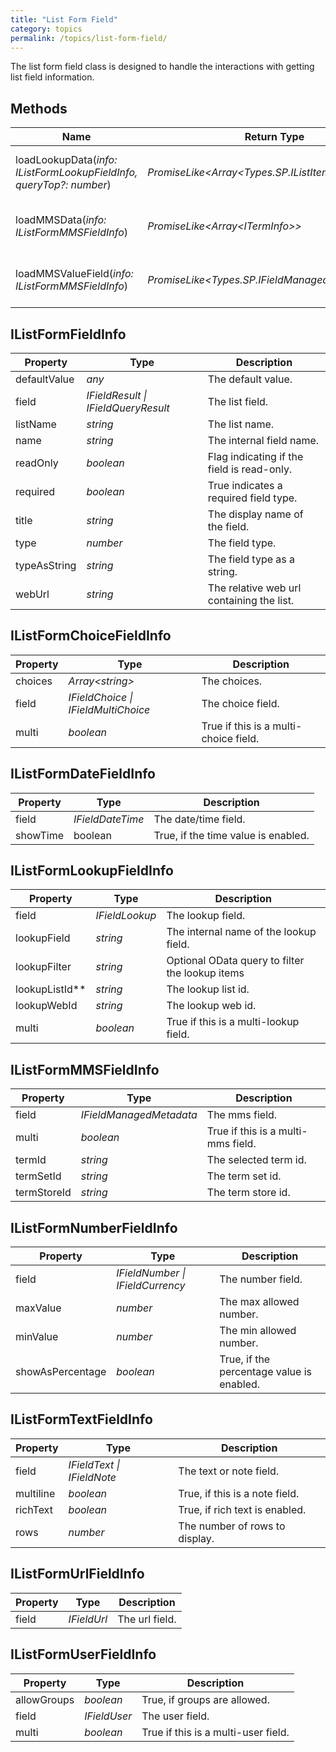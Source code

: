 ```yaml
---
title: "List Form Field"
category: topics
permalink: /topics/list-form-field/
---
```

The list form field class is designed to handle the interactions with getting list field information.

## Methods

| Name | Return Type | Description |
| --- | --- | --- |
| loadLookupData(_info: IListFormLookupFieldInfo, queryTop?: number_) | _PromiseLike&lt;Array&lt;Types.SP.IListItemQueryResult&gt;&gt;_ | Loads the lookup reference data. |
| loadMMSData(_info: IListFormMMSFieldInfo_) | _PromiseLike&lt;Array&lt;ITermInfo&gt;&gt;_ | Loads the MMS reference data. |
| loadMMSValueField(_info: IListFormMMSFieldInfo_) | _PromiseLike&lt;Types.SP.IFieldManagedMetadata&gt;_ | Loads the MMS hidden note field. |

## IListFormFieldInfo

| Property | Type | Description |
| --- | --- | --- |
| defaultValue | _any_ | The default value. |
| field | _IFieldResult \| IFieldQueryResult_ | The list field. |
| listName | _string_ | The list name. |
| name | _string_ | The internal field name. |
| readOnly | _boolean_ | Flag indicating if the field is read-only. |
| required | _boolean_ | True indicates a required field type. |
| title | _string_ | The display name of the field. |
| type | _number_ | The field type. |
| typeAsString | _string_ | The field type as a string. |
| webUrl | _string_ | The relative web url containing the list. |

## IListFormChoiceFieldInfo

| Property | Type | Description |
| --- | --- | --- |
| choices | _Array&lt;string&gt;_ | The choices. |
| field | _IFieldChoice \| IFieldMultiChoice_ | The choice field. |
| multi | _boolean_ | True if this is a multi-choice field. |

## IListFormDateFieldInfo

| Property | Type | Description |
| --- | --- | --- |
| field | _IFieldDateTime_ | The date/time field. |
| showTime | boolean | True, if the time value is enabled. |

## IListFormLookupFieldInfo

| Property | Type | Description |
| --- | --- | --- |
| field | _IFieldLookup_ | The lookup field. |
| lookupField | _string_ | The internal name of the lookup field. |
| lookupFilter | _string_ | Optional OData query to filter the lookup items |
| lookupListId**| _string_ | The lookup list id. |
| lookupWebId | _string_ | The lookup web id. |
| multi | _boolean_ | True if this is a multi-lookup field. |

## IListFormMMSFieldInfo

| Property | Type | Description |
| --- | --- | --- |
| field | _IFieldManagedMetadata_ | The mms field. |
| multi | _boolean_ | True if this is a multi-mms field. |
| termId | _string_ | The selected term id. |
| termSetId | _string_ | The term set id. |
| termStoreId | _string_ | The term store id. |

## IListFormNumberFieldInfo

| Property | Type | Description |
| --- | --- | --- |
| field | _IFieldNumber \| IFieldCurrency_ | The number field. |
| maxValue | _number_ | The max allowed number. |
| minValue | _number_ | The min allowed number. |
| showAsPercentage | _boolean_ | True, if the percentage value is enabled. |

## IListFormTextFieldInfo

| Property | Type | Description |
| --- | --- | --- |
| field | _IFieldText \| IFieldNote_ | The text or note field. |
| multiline | _boolean_ | True, if this is a note field. |
| richText | _boolean_ | True, if rich text is enabled. |
| rows | _number_ | The number of rows to display. |

## IListFormUrlFieldInfo

| Property | Type | Description |
| --- | --- | --- |
| field | _IFieldUrl_ | The url field. |

## IListFormUserFieldInfo

| Property | Type | Description |
| --- | --- | --- |
| allowGroups | _boolean_ | True, if groups are allowed. |
| field | _IFieldUser_ | The user field. |
| multi | _boolean_ | True if this is a multi-user field. |